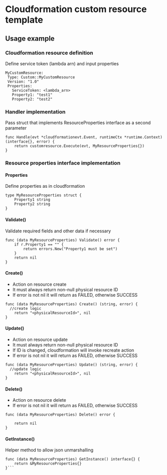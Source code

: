 # Cloudformation custom resource template
## Usage example

### Cloudformation resource definition
Define service token (lambda arn) and input properties
```
MyCustomResource:
 Type: Custom::MyCustomResource
 Version: "1.0"
 Properties:
   ServiceToken: <lambda_arn>
   Property1: "test1"
   Property2: "test2"
```

### Handler implementation
Pass struct that implements ResourceProperties interface as a second parameter
```
func Handle(evt *cloudformationevt.Event, runtimeCtx *runtime.Context) (interface{}, error) {
	return customresource.Execute(evt, MyResourceProperties{})
}
```

### Resource properties interface implementation
#### Properties
Define properties as in cloudformation

```
type MyResourceProperties struct {
	Property1 string
	Property2 string
}
```

#### Validate()
Validate required fields and other data if necessary

```
func (data MyResourceProperties) Validate() error {
	if r.Property1 == "" {
		return errors.New("Property1 must be set")
	}
	return nil
}
```

#### Create()
* Action on resource create
* It must always return non-null physical resource ID
* If error is not nil it will return as FAILED, otherwise SUCCESS
```
func (data MyResourceProperties) Create() (string, error) {
  //create logic
	return "<physicalResourceId>", nil
}
```

#### Update()
* Action on resource update
* It must always return non-null physical resource ID
* If ID is changed, cloudformation will invoke recreate action
* If error is not nil it will return as FAILED, otherwise SUCCESS
```
func (data MyResourceProperties) Update() (string, error) {
  //update logic
	return "<physicalResourceId>", nil
}
```

#### Delete()
* Action on resource delete
* If error is not nil it will return as FAILED, otherwise SUCCESS
```
func (data MyResourceProperties) Delete() error {

	return nil
}
```

#### GetInstance()
Helper method to allow json unmarshalling
```
func (data MyResourceProperties) GetInstance() interface{} {
	return &MyResourceProperties{}
}```
